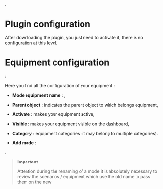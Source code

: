 
.

Plugin configuration
=======================

After downloading the plugin, you just need to activate it,
there is no configuration at this level.

Equipment configuration
=============================


 :

Here you find all the configuration of your equipment :

-   **Mode equipment name** : ,

-   **Parent object** : indicates the parent object to which belongs
    equipment,

-   **Activate** : makes your equipment active,

-   **Visible** : makes your equipment visible on the dashboard,

-   **Category** : equipment categories (it may belong to
    multiple categories).

-   **Add mode** : 



.

>**Important**
>
>Attention during the renaming of a mode it is absolutely necessary to review the scenarios / equipment which use the old name to pass them on the new
